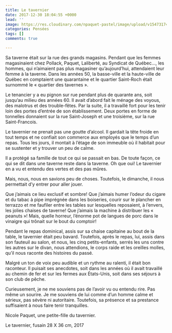 ```yaml
---
title: Le tavernier
date: 2017-12-30 18:04:55 +0000
lead: ''
image: https://res.cloudinary.com/npaquet-pastel/image/upload/v1547317494/26047069_2006528909616346_1346454845459050730_n.jpg
categories: Pensées
tags: []
comments: true

---
```

Sa taverne était sur la rue des grands magasins. Pendant que les femmes magasinaient chez Pollack, Paquet, Laliberté, au Syndicat de Québec…, les hommes, qui n’aimaient pas plus magasiner qu’aujourd’hui, attendaient leur femme à la taverne. Dans les années 50, la basse-ville et la haute-ville de Québec en comptaient une quarantaine et le quartier Saint-Roch était surnommé le « quartier des tavernes ».

Le tenancier y a eu pignon sur rue pendant plus de quarante ans, soit jusqu’au milieu des années 60. Il avait d’abord fait le ménage des voyous, des malotrus et des trouble-fêtes. Par la suite, il a travaillé fort pour les tenir loin des portes d’entrée de son établissement. Deux portes en forme de tonnelles donnaient sur la rue Saint-Joseph et une troisième, sur la rue Saint-Francois.

Le tavernier ne prenait pas une goutte d’alcool. Il gardait la tête froide en tout temps et ne confiait son commerce aux employés que le temps d’un repas. Tous les jours, il montait à l’étage de son immeuble où il habitait pour se sustenter et y trouver un peu de calme.

Il a protégé sa famille de tout ce qui se passait en bas. De toute façon, ce qui se dit dans une taverne reste dans la taverne. Oh que oui! Le tavernier en a vu et entendu des vertes et des pas mûres.

Mais, nous, nous en savions peu de choses. Toutefois, le dimanche, il nous permettait d’y entrer pour aller jouer.

Que j’aimais ce lieu exclusif et sombre! Que j’aimais humer l’odeur du cigare et du tabac à pipe imprégnée dans les boiseries, courir sur le plancher en terrazzo et me faufiler entre les tables sur lesquelles reposaient, à l’envers, les jolies chaises de taverne! Que j’aimais la machine à distribuer les « peanuts »! Mais, quelle horreur, l’énorme pot de langues de porc dans le vinaigre qui trônait sur le bout du comptoir!

Pendant le repas dominical, assis sur sa chaise capitaine au bout de la table, le tavernier était peu bavard. Toutefois, après le repas, lui, assis dans son fauteuil au salon, et nous, les cinq petits-enfants, serrés les uns contre les autres sur le divan, nous attendions, le corps raide et les oreilles molles, qu’il nous raconte des histoires du passé.

Malgré un ton de voix peu audible et un rythme au ralenti, il était bon raconteur. Il puisait ses anecdotes, soit dans les années où il avait travaillé au chemin de fer et sur les fermes aux États-Unis, soit dans ses séjours à son club de pêche.

Curieusement, je ne me souviens pas de l’avoir vu ou entendu rire. Pas même un sourire. Je me souviens de lui comme d’un homme calme et sérieux, pas sévère ni autoritaire. Toutefois, sa présence et sa prestance suffisaient à nous faire tenir tranquilles.

Nicole Paquet, une petite-fille du tavernier.

Le tavernier, fusain 28 X 36 cm, 2017